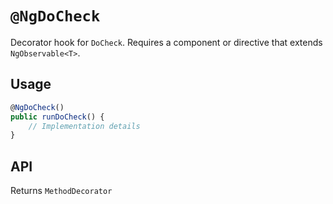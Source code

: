 # `@NgDoCheck`

Decorator hook for `DoCheck`. Requires a component or directive that extends `NgObservable<T>`.

## Usage

```typescript
@NgDoCheck()
public runDoCheck() {
    // Implementation details
}
```

## API

Returns `MethodDecorator`
